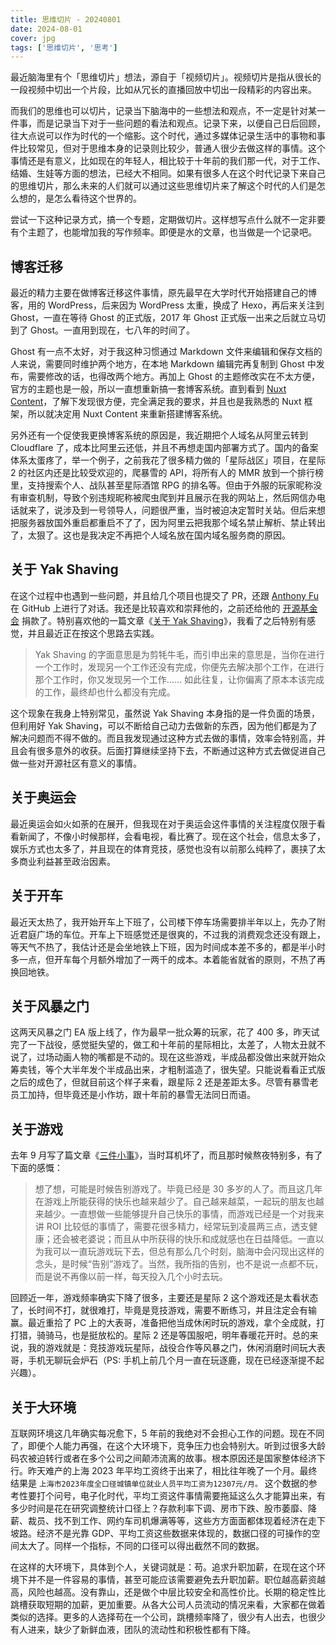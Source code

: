 ```yaml
---
title: 思维切片 - 20240801
date: 2024-08-01
cover: jpg
tags: ['思维切片', '思考']
---
```


最近脑海里有个「思维切片」想法，源自于「视频切片」。视频切片是指从很长的一段视频中切出一个片段，比如从冗长的直播回放中切出一段精彩的内容出来。

而我们的思维也可以切片，记录当下脑海中的一些想法和观点，不一定是针对某一件事，而是记录当下对于一些问题的看法和观点。记录下来，以便自己日后回顾，往大点说可以作为时代的一个缩影。这个时代，通过多媒体记录生活中的事物和事件比较常见，但对于思维本身的记录则比较少，普通人很少去做这样的事情。这个事情还是有意义，比如现在的年轻人，相比较于十年前的我们那一代，对于工作、结婚、生娃等方面的想法，已经大不相同。如果有很多人在这个时代记录下来自己的思维切片，那么未来的人们就可以通过这些思维切片来了解这个时代的人们是怎么想的，是怎么看待这个世界的。

尝试一下这种记录方式，搞一个专题，定期做切片。这样想写点什么就不一定非要有个主题了，也能增加我的写作频率。即便是水的文章，也当做是一个记录吧。

## 博客迁移

最近的精力主要在做博客迁移这件事情，原先最早在大学时代开始搭建自己的博客，用的 WordPress，后来因为 WordPress 太重，换成了 Hexo，再后来关注到 Ghost，一直在等待 Ghost 的正式版，2017 年 Ghost 正式版一出来之后就立马切到了 Ghost。一直用到现在，七八年的时间了。

Ghost 有一点不太好，对于我这种习惯通过 Markdown 文件来编辑和保存文档的人来说，需要同时维护两个地方，在本地 Markdown 编辑完再复制到 Ghost 中发布，需要修改的话，也得改两个地方。再加上 Ghost 的主题修改实在不太方便，官方的主题也是一般，所以一直想重新搞一套博客系统。直到看到 [Nuxt Content](https://content.nuxt.com/)，了解下发现很方便，完全满足我的要求，并且也是我熟悉的 Nuxt 框架，所以就决定用 Nuxt Content 来重新搭建博客系统。

另外还有一个促使我更换博客系统的原因是，我近期把个人域名从阿里云转到 Cloudflare 了，成本比阿里云还低，并且不再想走国内部署方式了。国内的备案体系太蛋疼了，举一个例子，之前我花了很多精力做的「星际战区」项目，在星际 2 的社区内还是比较受欢迎的，爬暴雪的 API，将所有人的 MMR 放到一个排行榜里，支持搜索个人、战队甚至星际酒馆 RPG 的排名等。但由于外服的玩家昵称没有审查机制，导致个别违规昵称被爬虫爬到并且展示在我的网站上，然后网信办电话就来了，说涉及到一号领导人，问题很严重，当时被迫决定暂时关站。但后来想把服务器放国外重启都重启不了了，因为阿里云把我那个域名禁止解析、禁止转出了，太狠了。这也是我决定不再把个人域名放在国内域名服务商的原因。

## 关于 Yak Shaving
在这个过程中也遇到一些问题，并且给几个项目也提交了 PR，还跟 [Anthony Fu](https://antfu.me/) 在 GitHub 上进行了对话。我还是比较喜欢和崇拜他的，之前还给他的 [开源基金会](https://opencollective.com/antfu7) 捐款了。特别喜欢他的一篇文章《[关于 Yak Shaving](https://antfu.me/posts/about-yak-shaving-zh)》，我看了之后特别有感觉，并且最近正在按这个思路去实践。

> Yak Shaving 的字面意思是为剪牦牛毛，而引申出来的意思是，当你在进行一个工作时，发现另一个工作还没有完成，你便先去解决那个工作，在进行那个工作时，你又发现另一个工作…… 如此往复，让你偏离了原本本该完成的工作，最终却也什么都没有完成。

这个现象在我身上特别常见，虽然说 Yak Shaving 本身指的是一件负面的场景，但利用好 Yak Shaving，可以不断给自己动力去做新的东西，因为他们都是为了解决问题而不得不做的。而且我发现通过这种方式去做的事情，效率会特别高，并且会有很多意外的收获。后面打算继续坚持下去，不断通过这种方式去做促进自己做一些对开源社区有意义的事情。

## 关于奥运会

最近奥运会如火如荼的在展开，但我现在对于奥运会这件事情的关注程度仅限于看看新闻了，不像小时候那样，会看电视，看比赛了。现在这个社会，信息太多了，娱乐方式也太多了，并且现在的体育竞技，感觉也没有以前那么纯粹了，裹挟了太多商业利益甚至政治因素。

## 关于开车

最近天太热了，我开始开车上下班了，公司楼下停车场需要排半年以上，先办了附近君庭广场的车位。开车上下班感觉还是很爽的，不过我的消费观念还没有跟上，等天气不热了，我估计还是会坐地铁上下班，因为时间成本差不多的，都是半小时多一点，但开车每个月额外增加了一两千的成本。本着能省就省的原则，不热了再换回地铁。

## 关于风暴之门

这两天风暴之门 EA 版上线了，作为最早一批众筹的玩家，花了 400 多，昨天试完了一下战役，感觉挺失望的，做工和十年前的星际相比，太差了，人物太丑就不说了，过场动画人物的嘴都是不动的。现在这些游戏，半成品都没做出来就开始众筹卖钱，等个大半年发个半成品出来，才粗制滥造了，很失望。只能说看看正式版之后的成色了，但就目前这个样子来看，跟星际 2 还是差距太多。尽管有暴雪老员工加持，但毕竟还是小作坊，跟十年前的暴雪无法同日而语。

## 关于游戏

去年 9 月写了篇文章《[三件小事](./three-small-things)》，当时耳机坏了，而且那时候熬夜特别多，有了下面的感慨：

> 想了想，可能是时候告别游戏了。毕竟已经是 30 多岁的人了。而且这几年在游戏上所能获得的快乐也越来越少了。自己越来越菜，一起玩的朋友也越来越少。一直想做一些能够提升自己快乐的事情，而游戏已经是一个对我来讲 ROI 比较低的事情了，需要花很多精力，经常玩到凌晨两三点，透支健康；还会被老婆说；而且从中所获得的快乐和成就感也在日益降低。一直以为我可以一直玩游戏玩下去，但总有那么几个时刻，脑海中会闪现出这样的念头，是时候“告别”游戏了。当然，我所指的告别，也不是说一点都不玩，而是说不再像以前一样，每天投入几个小时去玩。

回顾近一年，游戏频率确实下降了很多，主要还是星际 2 这个游戏还是太看状态了，长时间不打，就很难打，毕竟是竞技游戏，需要不断练习，并且注定会有输赢。最近重拾了 PC 上的大表哥，准备把他当成休闲时玩的游戏，拿个全成就，打打猎，骑骑马，也是挺放松的。星际 2 还是等国服吧，明年春暖花开时。总的来说，我的游戏就是：竞技游戏玩星际，战役合作等风暴之门，休闲消磨时间玩大表哥，手机无聊玩会炉石（PS: 手机上前几个月一直在玩逐鹿，现在已经逐渐提不起兴趣）。

## 关于大环境

互联网环境这几年确实每况愈下，5 年前的我绝对不会担心工作的问题。现在不同了，即便个人能力再强，在这个大环境下，竞争压力也会特别大。听到过很多大龄码农被迫转行或者在多个公司之间颠沛流离的故事。根本原因还是国家整体经济下行。昨天难产的上海 2023 年平均工资终于出来了，相比往年晚了一个月。最终结果是 `上海市2023年度全口径城镇单位就业人员平均工资为12307元/月。` 这个数据的参考性要打个问号，电子化时代，平均工资这件事情需要拖延这么久才能算出来，有多少时间是花在研究调整统计口径上？存款利率下调、房市下跌、股市萎靡、降薪、裁员、找不到工作、网约车司机爆满等等，这些方方面面都体现着经济在走下坡路。经济不是光靠 GDP、平均工资这些数据来体现的，数据口径的可操作的空间太大了。同样一个指标，不同的口径可以得出截然不同的数据。

在这样的大环境下，具体到个人，关键词就是：苟。追求升职加薪，在现在这个环境下并不是一件容易的事情，甚至可能应该需要避免去升职加薪。职位越高薪资越高，风险也越高。没有靠山，还是做个中层比较安全和高性价比。长期的稳定性比跳槽获取短期的加薪，更加重要。从各大公司人员流动的情况来看，大家都在做着类似的选择。更多的人选择苟在一个公司，跳槽频率降了，很少有人出去，也很少有人进来，缺少了新鲜血液，团队的流动性和积极性都有下降。
